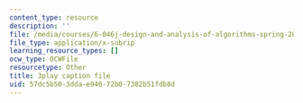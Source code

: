 ```yaml
---
content_type: resource
description: ''
file: /media/courses/6-046j-design-and-analysis-of-algorithms-spring-2015/57dc5b503ddae94672b07382b51fdb8d_1409658.srt
file_type: application/x-subrip
learning_resource_types: []
ocw_type: OCWFile
resourcetype: Other
title: 3play caption file
uid: 57dc5b50-3dda-e946-72b0-7382b51fdb8d
---
```

